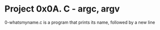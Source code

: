 # Project 0x0A. C - argc, argv
0-whatsmyname.c is a program that prints its name, followed by a new line
